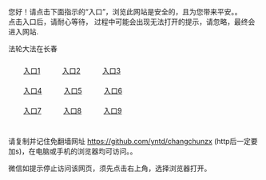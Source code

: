 您好！请点击下面指示的“入口”，浏览此网站是安全的，且为您带来平安。。 <br/>
点击入口后，请耐心等待， 过程中可能会出现无法打开的提示，请忽略，最终会进入网站. </br>

法轮大法在长春<br/>
<div style="padding:10px"><a style="margin:20px" target="_blank" href="https://d28agu5me9ir8b.cloudfront.net/2Qpsp?xejno" id="ccLink1" rel="nofollow">入口1</a> <a target="_blank" style="margin:20px" href="https://d3i7jgwv6jqc1h.cloudfront.net/2Qpsp?qplptuyj" id="ccLink2" rel="nofollow">入口2</a> <a style="margin:20px" target="_blank" href="https://d2e23psv2knzfn.cloudfront.net/2Qpsp?aimefjpu" id="ccLink3" rel="nofollow">入口3</a></div>

<div style="padding:10px" ><a style="margin:20px" target="_blank" href="https://d28agu5me9ir8b.cloudfront.net/2Qpsp?xejno" id="ccLink4" rel="nofollow">入口4</a> <a style="margin:20px" href="https://d3i7jgwv6jqc1h.cloudfront.net/2Qpsp?qplptuyj" target="_blank" id="ccLink5" rel="nofollow">入口5</a> <a style="margin:20px" href="https://d2e23psv2knzfn.cloudfront.net/2Qpsp?aimefjpu" target="_blank" id="ccLink6" rel="nofollow">入口6</a></div>

<div style="padding:10px"><a style="margin:20px" target="_blank" href="https://d28agu5me9ir8b.cloudfront.net/2Qpsp?xejno" id="ccLink7" rel="nofollow">入口7</a> <a style="margin:20px" href="https://d3i7jgwv6jqc1h.cloudfront.net/2Qpsp?qplptuyj" target="_blank" id="ccLink8" rel="nofollow">入口8</a> <a style="margin:20px" target="_blank" href="https://d2e23psv2knzfn.cloudfront.net/2Qpsp?aimefjpu" id="ccLink9" rel="nofollow">入口9</a></div>

<br/>



请复制并记住免翻墙网址 https://github.com/yntd/changchunzx (http后一定要加s)，在电脑或手机的浏览器均可访问。。<br/>

微信如提示停止访问该网页，须先点击右上角，选择浏览器打开。
